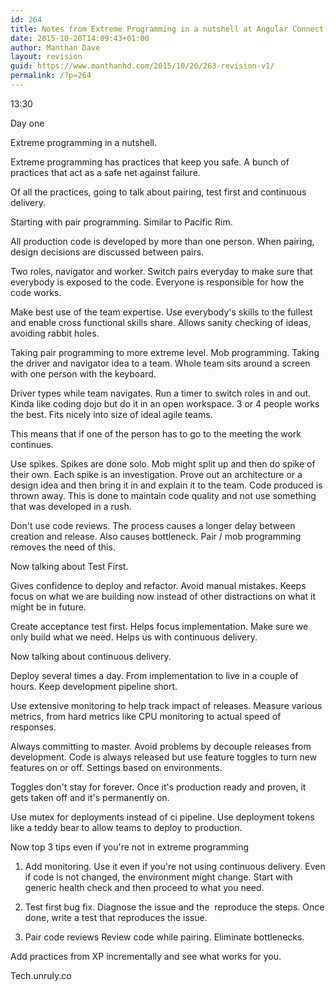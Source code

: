 ```yaml
---
id: 264
title: Notes from Extreme Programming in a nutshell at Angular Connect 2015
date: 2015-10-20T14:09:43+01:00
author: Manthan Dave
layout: revision
guid: https://www.manthanhd.com/2015/10/20/263-revision-v1/
permalink: /?p=264
---
```

13:30

Day one

Extreme programming in a nutshell. 

Extreme programming has practices that keep you safe. A bunch of practices that act as a safe net against failure. 

Of all the practices, going to talk about pairing, test first and continuous delivery. 

Starting with pair programming. Similar to Pacific Rim. 

<!--more-->

All production code is developed by more than one person. When pairing, design decisions are discussed between pairs. 

Two roles, navigator and worker. Switch pairs everyday to make sure that everybody is exposed to the code. Everyone is responsible for how the code works. 

Make best use of the team expertise. Use everybody's skills to the fullest and enable cross functional skills share. Allows sanity checking of ideas, avoiding rabbit holes. 

Taking pair programming to more extreme level. Mob programming. Taking the driver and navigator idea to a team. Whole team sits around a screen with one person with the keyboard. 

Driver types while team navigates. Run a timer to switch roles in and out. Kinda like coding dojo but do it in an open workspace. 3 or 4 people works the best. Fits nicely into size of ideal agile teams. 

This means that if one of the person has to go to the meeting the work continues. 

Use spikes. Spikes are done solo. Mob might split up and then do spike of their own. Each spike is an investigation. Prove out an architecture or a design idea and then bring it in and explain it to the team. Code produced is thrown away. This is done to maintain code quality and not use something that was developed in a rush. 

Don't use code reviews. The process causes a longer delay between creation and release. Also causes bottleneck. Pair / mob programming removes the need of this. 

Now talking about Test First. 

Gives confidence to deploy and refactor. Avoid manual mistakes. Keeps focus on what we are building now instead of other distractions on what it might be in future. 

Create acceptance test first. Helps focus implementation. Make sure we only build what we need. Helps us with continuous delivery. 

Now talking about continuous delivery. 

Deploy several times a day. From implementation to live in a couple of hours. Keep development pipeline short.

Use extensive monitoring to help track impact of releases. Measure various metrics, from hard metrics like CPU monitoring to actual speed of responses. 

Always committing to master. Avoid problems by decouple releases from development. Code is always released but use feature toggles to turn new features on or off. Settings based on environments. 

Toggles don't stay for forever. Once it's production ready and proven, it gets taken off and it's permanently on. 

Use mutex for deployments instead of ci pipeline. Use deployment tokens like a teddy bear to allow teams to deploy to production. 

Now top 3 tips even if you're not in extreme programming 

1. Add monitoring. 
Use it even if you're not using continuous delivery. Even if code is not changed, the environment might change. Start with generic health check and then proceed to what you need. 

2. Test first bug fix. 
Diagnose the issue and the  reproduce the steps. Once done, write a test that reproduces the issue. 

3. Pair code reviews
Review code while pairing. Eliminate bottlenecks. 

Add practices from XP incrementally and see what works for you. 

Tech.unruly.co